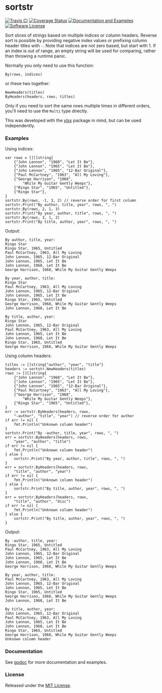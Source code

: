 # sortstr

[![Travis CI](https://img.shields.io/travis/stanim/sortstr/master.svg?style=flat-square)](https://travis-ci.org/stanim/sortstr)
[![Coverage Status](http://codecov.io/github/stanim/sortstr/coverage.svg?branch=master)](http://codecov.io/github/stanim/sortstr?branch=master)
[![Documentation and Examples](https://godoc.org/github.com/stanim/sortstr?status.svg)](https://godoc.org/github.com/stanim/sortstr)
[![Software License](https://img.shields.io/badge/License-MIT-orange.svg?style=flat-square)](https://github.com/stanim/sortstr/blob/master/LICENSE)

Sort slices of strings based on multiple indices or column
headers.
Reverse sort is possible by providing negative index
values or prefixing column header titles with `-`.
Note that indices are not zero based, but start with 1.
If an index is out of range, an empty string will be
used for comparing, rather than throwing a runtime
panic.

Normally you only need to use this function:

    By(rows, indices)

or these two together:

    NewHeaders(titles)
    ByHeaders(headers, rows, titles)

Only if you need to sort the same rows multiple times
in different orders, you'll need to use the `Multi` type
directly.

This was developed with the
[xlsx](https://github.com/tealeg/xlsx)
package in mind, but can be used independently.

### Examples

Using indices:

	var rows = [][]string{
		{"John Lennon", "1968", "Let It Be"},
		{"John Lennon", "1965", "Let It Be"},
		{"John Lennon", "1965", "12-Bar Original"},
		{"Paul McCartney", "1963", "All My Loving"},
		{"George Harrison", "1968",
			"While My Guitar Gently Weeps"},
		{"Ringo Star", "1965", "Untitled"},
		{"Ringo Star"},
	}
	sortstr.By(rows, -1, 3, 2) // reverse order for first column
	sortstr.Print("By author, title, year", rows, ", ")
	sortstr.By(rows, 2, 1, 3)
	sortstr.Print("By year, author, title", rows, ", ")
	sortstr.By(rows, 3, 1, 2)
	sortstr.Print("By title, author, year", rows, ", ")

Output:

	By author, title, year:
	Ringo Star
	Ringo Star, 1965, Untitled
	Paul McCartney, 1963, All My Loving
	John Lennon, 1965, 12-Bar Original
	John Lennon, 1965, Let It Be
	John Lennon, 1968, Let It Be
	George Harrison, 1968, While My Guitar Gently Weeps

	By year, author, title:
	Ringo Star
	Paul McCartney, 1963, All My Loving
	John Lennon, 1965, 12-Bar Original
	John Lennon, 1965, Let It Be
	Ringo Star, 1965, Untitled
	George Harrison, 1968, While My Guitar Gently Weeps
	John Lennon, 1968, Let It Be

	By title, author, year:
	Ringo Star
	John Lennon, 1965, 12-Bar Original
	Paul McCartney, 1963, All My Loving
	John Lennon, 1965, Let It Be
	John Lennon, 1968, Let It Be
	Ringo Star, 1965, Untitled
	George Harrison, 1968, While My Guitar Gently Weeps

Using column headers:

	titles := []string{"author", "year", "title"}
	headers := sortstr.NewHeaders(titles)
	rows := [][]string{
		{"John Lennon", "1968", "Let It Be"},
		{"John Lennon", "1965", "Let It Be"},
		{"John Lennon", "1965", "12-Bar Original"},
		{"Paul McCartney", "1963", "All My Loving"},
		{"George Harrison", "1968",
			"While My Guitar Gently Weeps"},
		{"Ringo Star", "1965", "Untitled"},
	}
	err := sortstr.ByHeaders(headers, rows,
		"-author", "title", "year") // reverse order for author
	if err != nil {
		fmt.Println("Unknown column header")
	}
	sortstr.Print("By -author, title, year", rows, ", ")
	err = sortstr.ByHeaders(headers, rows,
		"year", "author", "title")
	if err != nil {
		fmt.Println("Unknown column header")
	} else {
		sortstr.Print("By year, author, title", rows, ", ")
	}
	err = sortstr.ByHeaders(headers, rows,
		"title", "author", "year")
	if err != nil {
		fmt.Println("Unknown column header")
	} else {
		sortstr.Print("By title, author, year", rows, ", ")
	}
	err = sortstr.ByHeaders(headers, rows,
		"title", "author", "disc")
	if err != nil {
		fmt.Println("Unknown column header")
	} else {
		sortstr.Print("By title, author, year", rows, ", ")
	}

Output:

	By -author, title, year:
	Ringo Star, 1965, Untitled
	Paul McCartney, 1963, All My Loving
	John Lennon, 1965, 12-Bar Original
	John Lennon, 1965, Let It Be
	John Lennon, 1968, Let It Be
	George Harrison, 1968, While My Guitar Gently Weeps

	By year, author, title:
	Paul McCartney, 1963, All My Loving
	John Lennon, 1965, 12-Bar Original
	John Lennon, 1965, Let It Be
	Ringo Star, 1965, Untitled
	George Harrison, 1968, While My Guitar Gently Weeps
	John Lennon, 1968, Let It Be

	By title, author, year:
	John Lennon, 1965, 12-Bar Original
	Paul McCartney, 1963, All My Loving
	John Lennon, 1965, Let It Be
	John Lennon, 1968, Let It Be
	Ringo Star, 1965, Untitled
	George Harrison, 1968, While My Guitar Gently Weeps
	Unknown column header

### Documentation

See [godoc](https://godoc.org/github.com/stanim/sortstr) for more documentation and examples.

### License

Released under the [MIT License](https://github.com/stanim/sortstr/blob/master/LICENSE).
